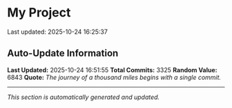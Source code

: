 # My Project


Last updated: 2025-10-24 16:25:37




































































































































































































































































































































































































































































































































































































































































































































































































































































































































































































































































































































































































































































































































































































































































































































































































































































































































































































































































































































































































































































































































































































































































































































































































































































































































































































































































































































































































































































































































































































































































































































































































































































































































































































































































































































































































































































































































































































































































## Auto-Update Information

**Last Updated:** 2025-10-24 16:51:55
**Total Commits:** 3325
**Random Value:** 6843
**Quote:** _The journey of a thousand miles begins with a single commit._

---
_This section is automatically generated and updated._